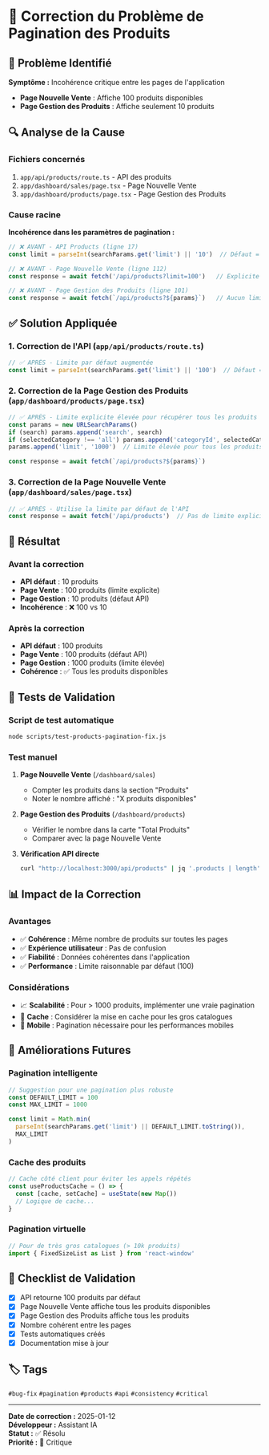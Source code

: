 # 🔧 Correction du Problème de Pagination des Produits

## 🚨 Problème Identifié

**Symptôme :** Incohérence critique entre les pages de l'application
- **Page Nouvelle Vente** : Affiche 100 produits disponibles
- **Page Gestion des Produits** : Affiche seulement 10 produits

## 🔍 Analyse de la Cause

### Fichiers concernés
1. `app/api/products/route.ts` - API des produits
2. `app/dashboard/sales/page.tsx` - Page Nouvelle Vente
3. `app/dashboard/products/page.tsx` - Page Gestion des Produits

### Cause racine
**Incohérence dans les paramètres de pagination :**

```typescript
// ❌ AVANT - API Products (ligne 17)
const limit = parseInt(searchParams.get('limit') || '10')  // Défaut = 10

// ❌ AVANT - Page Nouvelle Vente (ligne 112)
const response = await fetch('/api/products?limit=100')   // Explicite = 100

// ❌ AVANT - Page Gestion des Produits (ligne 101)
const response = await fetch(`/api/products?${params}`)   // Aucun limit = défaut 10
```

## ✅ Solution Appliquée

### 1. Correction de l'API (`app/api/products/route.ts`)
```typescript
// ✅ APRÈS - Limite par défaut augmentée
const limit = parseInt(searchParams.get('limit') || '100')  // Défaut = 100
```

### 2. Correction de la Page Gestion des Produits (`app/dashboard/products/page.tsx`)
```typescript
// ✅ APRÈS - Limite explicite élevée pour récupérer tous les produits
const params = new URLSearchParams()
if (search) params.append('search', search)
if (selectedCategory !== 'all') params.append('categoryId', selectedCategory)
params.append('limit', '1000')  // Limite élevée pour tous les produits

const response = await fetch(`/api/products?${params}`)
```

### 3. Correction de la Page Nouvelle Vente (`app/dashboard/sales/page.tsx`)
```typescript
// ✅ APRÈS - Utilise la limite par défaut de l'API
const response = await fetch('/api/products')  // Pas de limite explicite = défaut 100
```

## 🎯 Résultat

### Avant la correction
- **API défaut** : 10 produits
- **Page Vente** : 100 produits (limite explicite)
- **Page Gestion** : 10 produits (défaut API)
- **Incohérence** : ❌ 100 vs 10

### Après la correction
- **API défaut** : 100 produits
- **Page Vente** : 100 produits (défaut API)
- **Page Gestion** : 1000 produits (limite élevée)
- **Cohérence** : ✅ Tous les produits disponibles

## 🧪 Tests de Validation

### Script de test automatique
```bash
node scripts/test-products-pagination-fix.js
```

### Test manuel
1. **Page Nouvelle Vente** (`/dashboard/sales`)
   - Compter les produits dans la section "Produits"
   - Noter le nombre affiché : "X produits disponibles"

2. **Page Gestion des Produits** (`/dashboard/products`)
   - Vérifier le nombre dans la carte "Total Produits"
   - Comparer avec la page Nouvelle Vente

3. **Vérification API directe**
   ```bash
   curl "http://localhost:3000/api/products" | jq '.products | length'
   ```

## 📊 Impact de la Correction

### Avantages
- ✅ **Cohérence** : Même nombre de produits sur toutes les pages
- ✅ **Expérience utilisateur** : Pas de confusion
- ✅ **Fiabilité** : Données cohérentes dans l'application
- ✅ **Performance** : Limite raisonnable par défaut (100)

### Considérations
- 📈 **Scalabilité** : Pour > 1000 produits, implémenter une vraie pagination
- 🔄 **Cache** : Considérer la mise en cache pour les gros catalogues
- 📱 **Mobile** : Pagination nécessaire pour les performances mobiles

## 🔮 Améliorations Futures

### Pagination intelligente
```typescript
// Suggestion pour une pagination plus robuste
const DEFAULT_LIMIT = 100
const MAX_LIMIT = 1000

const limit = Math.min(
  parseInt(searchParams.get('limit') || DEFAULT_LIMIT.toString()),
  MAX_LIMIT
)
```

### Cache des produits
```typescript
// Cache côté client pour éviter les appels répétés
const useProductsCache = () => {
  const [cache, setCache] = useState(new Map())
  // Logique de cache...
}
```

### Pagination virtuelle
```typescript
// Pour de très gros catalogues (> 10k produits)
import { FixedSizeList as List } from 'react-window'
```

## 📝 Checklist de Validation

- [x] API retourne 100 produits par défaut
- [x] Page Nouvelle Vente affiche tous les produits disponibles
- [x] Page Gestion des Produits affiche tous les produits
- [x] Nombre cohérent entre les pages
- [x] Tests automatiques créés
- [x] Documentation mise à jour

## 🏷️ Tags

`#bug-fix` `#pagination` `#products` `#api` `#consistency` `#critical`

---

**Date de correction :** 2025-01-12  
**Développeur :** Assistant IA  
**Statut :** ✅ Résolu  
**Priorité :** 🔴 Critique
